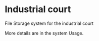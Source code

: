# Industrial court 
File Storage system for the industrial court

More details are in the system Usage.